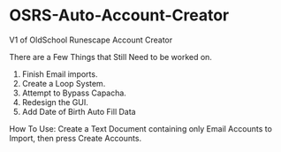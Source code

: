# OSRS-Auto-Account-Creator
V1 of OldSchool Runescape Account Creator


There are a Few Things that Still Need to be worked on.

1. Finish Email imports.
2. Create a Loop System.
3. Attempt to Bypass Capacha.
4. Redesign the GUI.
5. Add Date of Birth Auto Fill Data

How To Use: Create a Text Document containing only Email Accounts to Import, then press Create Accounts.
